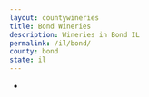 ```yaml
---
layout: countywineries
title: Bond Wineries
description: Wineries in Bond IL
permalink: /il/bond/
county: bond
state: il
---
```

-
